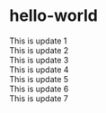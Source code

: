 # hello-world

This is update 1  
This is update 2  
This is update 3  
This is update 4  
This is update 5  
This is update 6  
This is update 7  
